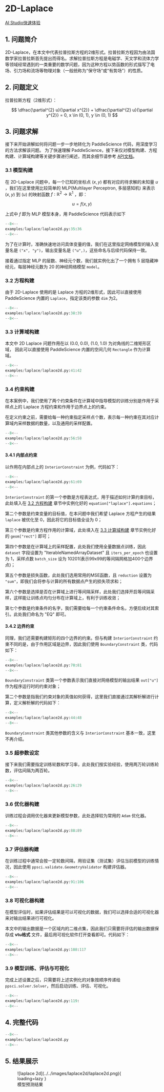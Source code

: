 # 2D-Laplace

<a href="https://aistudio.baidu.com/aistudio/projectdetail/6169897?sUid=455441&shared=1&ts=1684122038217" class="md-button md-button--primary" style>AI Studio快速体验</a>

## 1. 问题简介

2D-Laplace，在本文中代表拉普拉斯方程的2维形式。拉普拉斯方程因为由法国数学家拉普拉斯首先提出而得名。求解拉普拉斯方程是电磁学、天文学和流体力学等领域经常遇到的一类重要的数学问题，因为这种方程以势函数的形式描写了电场、引力场和流场等物理对象（一般统称为“保守场”或“有势场”）的性质。

## 2. 问题定义

拉普拉斯方程（2维形式）：

$$
\dfrac{\partial^{2} u}{\partial x^{2}} + \dfrac{\partial^{2} u}{\partial y^{2}} = 0, x \in (0, 1), y \in (0, 1)
$$

## 3. 问题求解

接下来开始讲解如何将问题一步一步地转化为 PaddleScience 代码，用深度学习的方法求解该问题。
为了快速理解 PaddleScience，接下来仅对模型构建、方程构建、计算域构建等关键步骤进行阐述，而其余细节请参考 [API文档](../api/arch.md)。

### 3.1 模型构建

在 2D-Laplace 问题中，每一个已知的坐标点 $(x, y)$ 都有对应的待求解的未知量 $u$
，我们在这里使用比较简单的 MLP(Multilayer Perceptron, 多层感知机) 来表示 $(x, y)$ 到 $(u)$ 的映射函数 $f: \mathbb{R}^2 \to \mathbb{R}^1$ ，即：

$$
u = f(x, y)
$$

上式中 $f$ 即为 MLP 模型本身，用 PaddleScience 代码表示如下

``` py linenums="35"
--8<--
examples/laplace/laplace2d.py:35:36
--8<--
```

为了在计算时，准确快速地访问具体变量的值，我们在这里指定网络模型的输入变量名是 `("x", "y")`，输出变量名是 `("u",)`，这些命名与后续代码保持一致。

接着通过指定 MLP 的层数、神经元个数，我们就实例化出了一个拥有 5 层隐藏神经元，每层神经元数为 20 的神经网络模型 `model`。

### 3.2 方程构建

由于 2D-Laplace 使用的是 Laplace 方程的2维形式，因此可以直接使用 PaddleScience 内置的 `Laplace`，指定该类的参数 `dim` 为2。

``` py linenums="38"
--8<--
examples/laplace/laplace2d.py:38:39
--8<--
```

### 3.3 计算域构建

本文中 2D Laplace 问题作用在以 (0.0, 0.0),  (1.0, 1.0) 为对角线的二维矩形区域，
因此可以直接使用 PaddleScience 内置的空间几何 `Rectangle` 作为计算域。

``` py linenums="41"
--8<--
examples/laplace/laplace2d.py:41:42
--8<--
```

### 3.4 约束构建

在本案例中，我们使用了两个约束条件在计算域中指导模型的训练分别是作用于采样点上的 Laplace 方程约束和作用于边界点上的约束。

在定义约束之前，需要给每一种约束指定采样点个数，表示每一种约束在其对应计算域内采样数据的数量，以及通用的采样配置。

``` py linenums="56"
--8<--
examples/laplace/laplace2d.py:56:58
--8<--
```

#### 3.4.1 内部点约束

以作用在内部点上的 `InteriorConstraint` 为例，代码如下：

``` py linenums="61"
--8<--
examples/laplace/laplace2d.py:61:69
--8<--
```

`InteriorConstraint` 的第一个参数是方程表达式，用于描述如何计算约束目标，此处填入在 [3.2 方程构建](#32) 章节中实例化好的 `equation["laplace"].equations`；

第二个参数是约束变量的目标值，在本问题中我们希望 Laplace 方程产生的结果 `laplace` 被优化至 0，因此将它的目标值全设为 0；

第三个参数是约束方程作用的计算域，此处填入在 [3.3 计算域构建](#33) 章节实例化好的 `geom["rect"]` 即可；

第四个参数是在计算域上的采样配置，此处我们使用全量数据点训练，因此 `dataset` 字段设置为 "IterableNamedArrayDataset" 且 `iters_per_epoch` 也设置为 1，采样点数 `batch_size` 设为 10201(表示99x99的等间隔网格加400个边界点)；

第五个参数是损失函数，此处我们选用常用的MSE函数，且 `reduction` 设置为 `"sum"`，即我们会将参与计算的所有数据点产生的损失项求和；

第六个参数是选择是否在计算域上进行等间隔采样，此处我们选择开启等间隔采样，这样能让训练点均匀分布在计算域上，有利于训练收敛；

第七个参数是约束条件的名字，我们需要给每一个约束条件命名，方便后续对其索引。此处我们命名为 "EQ" 即可。

#### 3.4.2 边界约束

同理，我们还需要构建矩形的四个边界的约束。但与构建 `InteriorConstraint` 约束不同的是，由于作用区域是边界，因此我们使用 `BoundaryConstraint` 类，代码如下：

``` py linenums="70"
--8<--
examples/laplace/laplace2d.py:70:81
--8<--
```

`BoundaryConstraint` 类第一个参数表示我们直接对网络模型的输出结果 `out["u"]` 作为程序运行时的约束对象；

第二个参数是指我们约束对象的真值如何获得，这里我们直接通过其解析解进行计算，定义解析解的代码如下：

``` py linenums="44"
--8<--
examples/laplace/laplace2d.py:44:48
--8<--
```

`BoundaryConstraint` 类其他参数的含义与 `InteriorConstraint` 基本一致，这里不再介绍。

### 3.5 超参数设定

接下来我们需要指定训练轮数和学习率，此处我们按实验经验，使用两万轮训练轮数，评估间隔为两百轮。

``` py linenums="26"
--8<--
examples/laplace/laplace2d.py:26:29
--8<--
```

### 3.6 优化器构建

训练过程会调用优化器来更新模型参数，此处选择较为常用的 `Adam` 优化器。

``` py linenums="88"
--8<--
examples/laplace/laplace2d.py:88:89
--8<--
```

### 3.7 评估器构建

在训练过程中通常会按一定轮数间隔，用验证集（测试集）评估当前模型的训练情况，因此使用 `ppsci.validate.GeometryValidator` 构建评估器。

``` py linenums="91"
--8<--
examples/laplace/laplace2d.py:91:106
--8<--
```

### 3.8 可视化器构建

在模型评估时，如果评估结果是可以可视化的数据，我们可以选择合适的可视化器来对输出结果进行可视化。

本文中的输出数据是一个区域内的二维点集，因此我们只需要将评估的输出数据保存成 **vtu格式** 文件，最后用可视化软件打开查看即可。代码如下：

``` py linenums="108"
--8<--
examples/laplace/laplace2d.py:108:117
--8<--
```

### 3.9 模型训练、评估与可视化

完成上述设置之后，只需要将上述实例化的对象按顺序传递给 `ppsci.solver.Solver`，然后启动训练、评估、可视化。

``` py linenums="119"
--8<--
examples/laplace/laplace2d.py:119:
--8<--
```

## 4. 完整代码

``` py linenums="1" title="laplace2d.py"
--8<--
examples/laplace/laplace2d.py
--8<--
```

## 5. 结果展示

<figure markdown>
  ![laplace 2d](../../images/laplace2d/laplace2d.png){ loading=lazy }
  <figcaption>模型预测结果</figcaption>
</figure>
